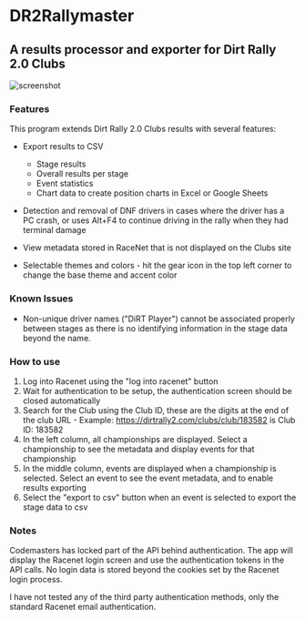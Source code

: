 # DR2Rallymaster
## A results processor and exporter for Dirt Rally 2.0 Clubs

![screenshot](https://i.imgur.com/ARcGyN8.png)


### Features
This program extends Dirt Rally 2.0 Clubs results with several features:

* Export results to CSV
  * Stage results
  * Overall results per stage
  * Event statistics
  * Chart data to create position charts in Excel or Google Sheets
  
* Detection and removal of DNF drivers in cases where the driver has a PC crash, or uses Alt+F4 to continue driving in the rally when they had terminal damage

* View metadata stored in RaceNet that is not displayed on the Clubs site

* Selectable themes and colors - hit the gear icon in the top left corner to change the base theme and accent color

### Known Issues
* Non-unique driver names ("DiRT Player") cannot be associated properly between stages as there is no identifying information in the stage data beyond the name.

### How to use
1) Log into Racenet using the "log into racenet" button
2) Wait for authentication to be setup, the authentication screen should be closed automatically
3) Search for the Club using the Club ID, these are the digits at the end of the club URL - Example: https://dirtrally2.com/clubs/club/183582 is Club ID: 183582
4) In the left column, all championships are displayed. Select a championship to see the metadata and display events for that championship
5) In the middle column, events are displayed when a championship is selected. Select an event to see the event metadata, and to enable results exporting
6) Select the "export to csv" button when an event is selected to export the stage data to csv

### Notes
Codemasters has locked part of the API behind authentication. The app will display the Racenet login screen and use the authentication tokens in the API calls. No login data is stored beyond the cookies set by the Racenet login process.

I have not tested any of the third party authentication methods, only the standard Racenet email authentication.

